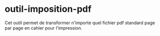 # outil-imposition-pdf
Cet outil permet de transformer n'importe quel fichier pdf standard page par page en cahier pour l'impression.
